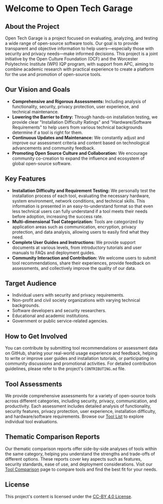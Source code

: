 # Welcome to Open Tech Garage

## About the Project
Open Tech Garage is a project focused on evaluating, analyzing, and testing a wide range of open-source software tools. Our goal is to provide transparent and objective information to help users—especially those with security and privacy needs—make informed decisions. This project is a joint initiative by the Open Culture Foundation (OCF) and the Worcester Polytechnic Institute (WPI) IQP program, with support from APC, aiming to combine academic research with practical experience to create a platform for the use and promotion of open-source tools.

## Our Vision and Goals
*   **Comprehensive and Rigorous Assessments:** Including analysis of functionality, security, privacy protection, user experience, and technical maintenance.
*   **Lowering the Barrier to Entry:** Through hands-on installation testing, we provide clear "Installation Difficulty Ratings" and "Hardware/Software Requirements" to help users from various technical backgrounds determine if a tool is right for them.
*   **Continuous Updates and Maintenance:** We constantly adjust and improve our assessment criteria and content based on technological advancements and community feedback.
*   **Promoting Open Source Culture and Collaboration:** We encourage community co-creation to expand the influence and ecosystem of global open-source software.

## Key Features
*   **Installation Difficulty and Requirement Testing:** We personally test the installation process of each tool, evaluating the necessary hardware, system environment, network conditions, and technical skills. This information is presented in an easy-to-understand format so that even less technical users can fully understand if a tool meets their needs before adoption, increasing the success rate.
*   **Multi-dimensional Tool Categorization:** Tools are categorized by application areas such as communication, encryption, privacy protection, and data analysis, allowing users to easily find what they need.
*   **Complete User Guides and Instructions:** We provide support documents at various levels, from introductory tutorials and user manuals to FAQs and deployment guides.
*   **Community Interaction and Contribution:** We welcome users to submit tool recommendations, share their experiences, provide feedback on assessments, and collectively improve the quality of our data.

## Target Audience
*   Individual users with security and privacy requirements.
*   Non-profit and civil society organizations with varying technical backgrounds.
*   Software developers and security researchers.
*   Educational and academic institutions.
*   Government or public service-related agencies.

## How to Get Involved
You can contribute by submitting tool recommendations or assessment data on GitHub, sharing your real-world usage experience and feedback, helping to write or improve user guides and installation tutorials, or participating in community discussions and promotional activities. For detailed contribution guidelines, please refer to the project's `CONTRIBUTING.md` file.

## Tool Assessments

We provide comprehensive assessments for a variety of open-source tools across different categories, including security, privacy, communication, and productivity. Each assessment includes detailed analysis of functionality, security features, privacy protection, user experience, installation difficulty, and hardware/software requirements. Browse our [Tool List](toollist_byname.md) to explore individual tool evaluations.

## Thematic Comparison Reports

Our thematic comparison reports offer side-by-side analyses of tools within the same category, helping you understand the strengths and trade-offs of different options. These reports cover key aspects such as features, security standards, ease of use, and deployment considerations. Visit our [Tool Comparison](tool_comparison.md) page to compare tools and find the best fit for your needs.

## License
This project's content is licensed under the [CC-BY 4.0 License](https://creativecommons.org/licenses/by/4.0/).